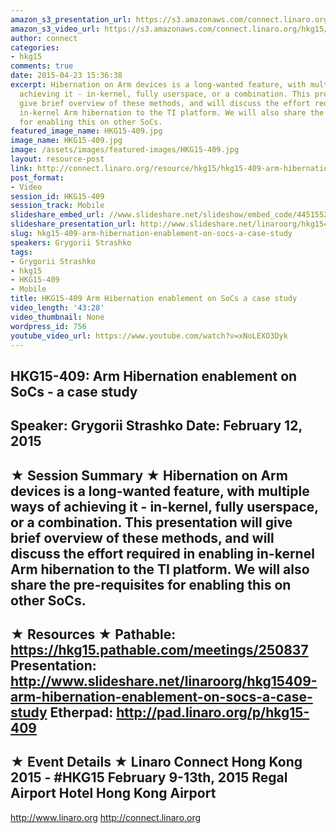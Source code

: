 ```yaml
---
amazon_s3_presentation_url: https://s3.amazonaws.com/connect.linaro.org/hkg15/Videos/02-12-Thursday/HKG15-409.pdf
amazon_s3_video_url: https://s3.amazonaws.com/connect.linaro.org/hkg15/Videos/02-12-Thursday/HKG15-409+Arm+Hibernation+enablement+on+SoCs+-+a+case+study.mp4
author: connect
categories:
- hkg15
comments: true
date: 2015-04-23 15:36:38
excerpt: Hibernation on Arm devices is a long-wanted feature, with multiple ways of
  achieving it - in-kernel, fully userspace, or a combination. This presentation will
  give brief overview of these methods, and will discuss the effort required in enabling
  in-kernel Arm hibernation to the TI platform. We will also share the pre-requisites
  for enabling this on other SoCs.
featured_image_name: HKG15-409.jpg
image_name: HKG15-409.jpg
image: /assets/images/featured-images/HKG15-409.jpg
layout: resource-post
link: http://connect.linaro.org/resource/hkg15/hkg15-409-arm-hibernation-enablement-on-socs-a-case-study/
post_format:
- Video
session_id: HKG15-409
session_track: Mobile
slideshare_embed_url: //www.slideshare.net/slideshow/embed_code/44515522
slideshare_presentation_url: http://www.slideshare.net/linaroorg/hkg15409-arm-hibernation-enablement-on-socs-a-case-study
slug: hkg15-409-arm-hibernation-enablement-on-socs-a-case-study
speakers: Grygorii Strashko
tags:
- Grygorii Strashko
- hkg15
- HKG15-409
- Mobile
title: HKG15-409 Arm Hibernation enablement on SoCs a case study
video_length: '43:28'
video_thumbnail: None
wordpress_id: 756
youtube_video_url: https://www.youtube.com/watch?v=xNoLEXO3Dyk
---
```


HKG15-409: Arm Hibernation enablement on SoCs - a case study
---------------------------------------------------
Speaker: Grygorii Strashko
Date: February 12, 2015
---------------------------------------------------
★ Session Summary ★
Hibernation on Arm devices is a long-wanted feature, with multiple ways of achieving it - in-kernel, fully userspace, or a combination. This presentation will give brief overview of these methods, and will discuss the effort required in enabling in-kernel Arm hibernation to the TI platform. We will also share the pre-requisites for enabling this on other SoCs.
--------------------------------------------------
★ Resources ★
Pathable: https://hkg15.pathable.com/meetings/250837
Presentation:  http://www.slideshare.net/linaroorg/hkg15409-arm-hibernation-enablement-on-socs-a-case-study
Etherpad: http://pad.linaro.org/p/hkg15-409
---------------------------------------------------
★ Event Details ★
Linaro Connect Hong Kong 2015 - #HKG15
February 9-13th, 2015
Regal Airport Hotel Hong Kong Airport
---------------------------------------------------
http://www.linaro.org
http://connect.linaro.org
